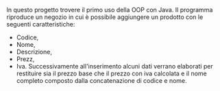 In questo progetto trovere il primo uso della OOP con Java. Il programma riproduce un negozio in cui è possibile aggiungere un prodotto con le seguenti caratteristiche: 
- Codice,
- Nome,
- Descrizione,
- Prezz,
- Iva.
Successivamente all'inserimento alcuni dati verrano elaborati per restituire sia il prezzo base che il prezzo con iva calcolata e il nome completo composto dalla concatenazione di codice e nome.
  
